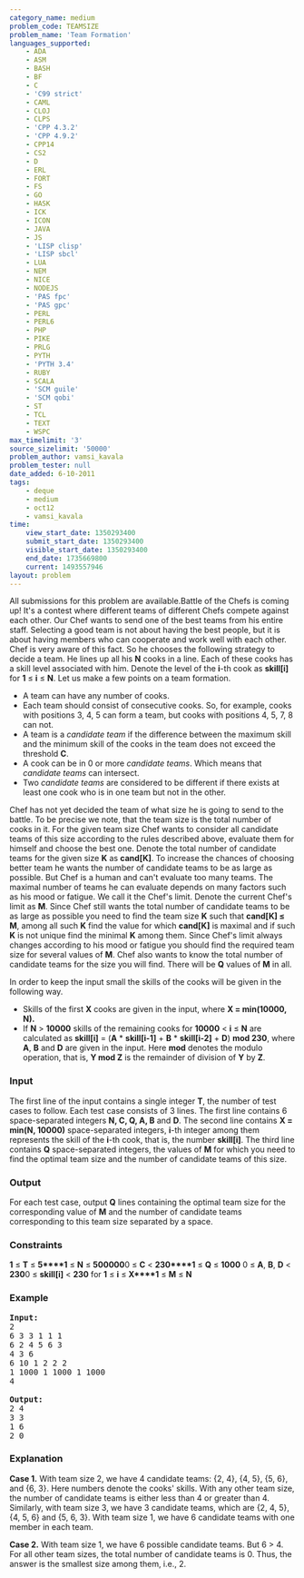```yaml
---
category_name: medium
problem_code: TEAMSIZE
problem_name: 'Team Formation'
languages_supported:
    - ADA
    - ASM
    - BASH
    - BF
    - C
    - 'C99 strict'
    - CAML
    - CLOJ
    - CLPS
    - 'CPP 4.3.2'
    - 'CPP 4.9.2'
    - CPP14
    - CS2
    - D
    - ERL
    - FORT
    - FS
    - GO
    - HASK
    - ICK
    - ICON
    - JAVA
    - JS
    - 'LISP clisp'
    - 'LISP sbcl'
    - LUA
    - NEM
    - NICE
    - NODEJS
    - 'PAS fpc'
    - 'PAS gpc'
    - PERL
    - PERL6
    - PHP
    - PIKE
    - PRLG
    - PYTH
    - 'PYTH 3.4'
    - RUBY
    - SCALA
    - 'SCM guile'
    - 'SCM qobi'
    - ST
    - TCL
    - TEXT
    - WSPC
max_timelimit: '3'
source_sizelimit: '50000'
problem_author: vamsi_kavala
problem_tester: null
date_added: 6-10-2011
tags:
    - deque
    - medium
    - oct12
    - vamsi_kavala
time:
    view_start_date: 1350293400
    submit_start_date: 1350293400
    visible_start_date: 1350293400
    end_date: 1735669800
    current: 1493557946
layout: problem
---
```

All submissions for this problem are available.Battle of the Chefs is coming up! It's a contest where different teams of different Chefs compete against each other. Our Chef wants to send one of the best teams from his entire staff. Selecting a good team is not about having the best people, but it is about having members who can cooperate and work well with each other. Chef is very aware of this fact. So he chooses the following strategy to decide a team. He lines up all his **N** cooks in a line. Each of these cooks has a skill level associated with him. Denote the level of the **i**-th cook as **skill\[i\]** for **1** ≤ **i** ≤ **N**. Let us make a few points on a team formation.

- A team can have any number of cooks.
- Each team should consist of consecutive cooks. So, for example, cooks with positions 3, 4, 5 can form a team, but cooks with positions 4, 5, 7, 8 can not.
- A team is a *candidate team* if the difference between the maximum skill and the minimum skill of the cooks in the team does not exceed the threshold **C**.
- A cook can be in 0 or more *candidate teams*. Which means that *candidate teams* can intersect.
- Two *candidate teams* are considered to be different if there exists at least one cook who is in one team but not in the other.

Chef has not yet decided the team of what size he is going to send to the battle. To be precise we note, that the team size is the total number of cooks in it. For the given team size Chef wants to consider all candidate teams of this size according to the rules described above, evaluate them for himself and choose the best one. Denote the total number of candidate teams for the given size **K** as **cand\[K\]**. To increase the chances of choosing better team he wants the number of candidate teams to be as large as possible. But Chef is a human and can't evaluate too many teams. The maximal number of teams he can evaluate depends on many factors such as his mood or fatigue. We call it the Chef's limit. Denote the current Chef's limit as **M**. Since Chef still wants the total number of candidate teams to be as large as possible you need to find the team size **K** such that **cand\[K\] ≤ M**, among all such **K** find the value for which **cand\[K\]** is maximal and if such **K** is not unique find the minimal **K** among them. Since Chef's limit always changes according to his mood or fatigue you should find the required team size for several values of **M**. Chef also wants to know the total number of candidate teams for the size you will find. There will be **Q** values of **M** in all.

In order to keep the input small the skills of the cooks will be given in the following way.

- Skills of the first **X** cooks are given in the input, where **X = min(10000, N).**
- If **N** &gt; **10000** skills of the remaining cooks for **10000** &lt; **i** ≤ **N** are calculated as **skill\[i\]** = (**A** \* **skill\[i-1\]** + **B** \* **skill\[i-2\]** + **D**) **mod 230**, where **A**, **B** and **D** are given in the input. Here **mod** denotes the modulo operation, that is, **Y mod Z** is the remainder of division of **Y** by **Z**.

### Input

The first line of the input contains a single integer **T**, the number of test cases to follow. Each test case consists of 3 lines. The first line contains 6 space-separated integers **N, C, Q, A, B** and **D**. The second line contains **X = min(N, 10000)** space-separated integers, **i**-th integer among them represents the skill of the **i**-th cook, that is, the number **skill\[i\]**. The third line contains **Q** space-separated integers, the values of **M** for which you need to find the optimal team size and the number of candidate teams of this size.

### Output

For each test case, output **Q** lines containing the optimal team size for the corresponding value of **M** and the number of candidate teams corresponding to this team size separated by a space.

### Constraints

**1** ≤ **T** ≤ **5****1** ≤ **N** ≤ **500000**0 ≤ **C** &lt; **230****1** ≤ **Q** ≤ **1000**
0 ≤ **A**, **B**, **D** &lt; **230**0 ≤ **skill\[i\]** &lt; **230** for **1** ≤ **i** ≤ **X****1** ≤ **M** ≤ **N**

### Example

<pre>
<b>Input:</b>
2
6 3 3 1 1 1
6 2 4 5 6 3
4 3 6
6 10 1 2 2 2
1 1000 1 1000 1 1000
4

<b>Output:</b>
2 4
3 3
1 6
2 0
</pre>
### Explanation

**Case 1.**
With team size 2, we have 4 candidate teams: {2, 4}, {4, 5}, {5, 6}, and {6, 3}. Here numbers denote the cooks' skills. With any other team size, the number of candidate teams is either less than 4 or greater than 4. Similarly, with team size 3, we have 3 candidate teams, which are {2, 4, 5}, {4, 5, 6} and {5, 6, 3}.
With team size 1, we have 6 candidate teams with one member in each team.

**Case 2.**
With team size 1, we have 6 possible candidate teams. But 6 &gt; 4. For all other team sizes, the total number of candidate teams is 0. Thus, the answer is the smallest size among them, i.e., 2.
